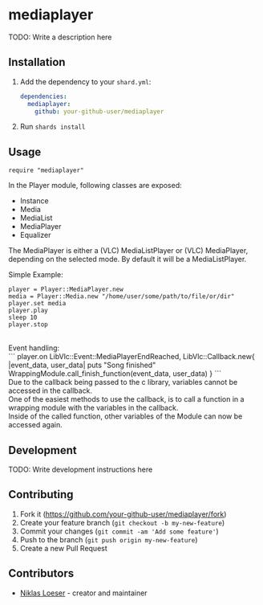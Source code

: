 # mediaplayer

TODO: Write a description here

## Installation

1. Add the dependency to your `shard.yml`:

   ```yaml
   dependencies:
     mediaplayer:
       github: your-github-user/mediaplayer
   ```

2. Run `shards install`

## Usage

```crystal
require "mediaplayer"
```
In the Player module, following classes are exposed:
- Instance
- Media
- MediaList
- MediaPlayer
- Equalizer

The MediaPlayer is either a (VLC) MediaListPlayer or (VLC) MediaPlayer, depending on the selected mode. By default it will be a MediaListPlayer.<br>

Simple Example:<br>
```
player = Player::MediaPlayer.new
media = Player::Media.new "/home/user/some/path/to/file/or/dir"
player.set media
player.play
sleep 10
player.stop
```

<br>
Event handling:<br>
```
player.on LibVlc::Event::MediaPlayerEndReached, LibVlc::Callback.new{ |event_data, user_data|
  puts "Song finished"
  WrappingModule.call_finish_function(event_data, user_data)
}
```
<br>
Due to the callback being passed to the c library, variables cannot be accessed in the callback.<br>
One of the easiest methods to use the callback, is to call a function in a wrapping module with the variables in the callback.<br>
Inside of the called function, other variables of the Module can now be accessed again.<br>

## Development

TODO: Write development instructions here

## Contributing

1. Fork it (<https://github.com/your-github-user/mediaplayer/fork>)
2. Create your feature branch (`git checkout -b my-new-feature`)
3. Commit your changes (`git commit -am 'Add some feature'`)
4. Push to the branch (`git push origin my-new-feature`)
5. Create a new Pull Request

## Contributors

- [Niklas Loeser](https://github.com/your-github-user) - creator and maintainer
